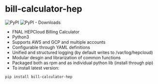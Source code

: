 # bill-calculator-hep
![PyPI](https://img.shields.io/pypi/v/bill-calculator-hep)
![PyPI - Downloads](https://img.shields.io/pypi/dm/bill-calculator-hep)

* FNAL HEPCloud Billing Calculator
* Python3
* Supports AWS and GCP and multiple accounts
* Configurable through YAML definitions
* Unified and structured logging (by default writes to /var/log/hepcloud)
* Modular desgin and librarization of common functions
* Packaged both as rpm and as individual python lib (install through pip)
* To install latest version: 
```
pip install bill-calculator-hep
```
